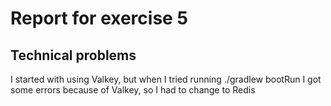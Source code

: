 # Report for exercise 5

## Technical problems
I started with using Valkey, but when I tried running ./gradlew bootRun I got some errors because of Valkey, so I had to change to Redis

